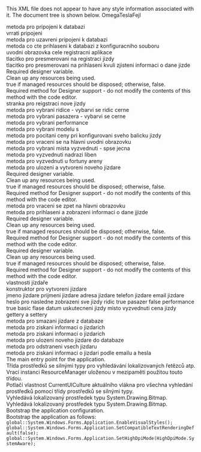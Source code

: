 This XML file does not appear to have any style information associated with it. The document tree is shown below.
<doc>
<assembly>
<name>OmegaTeslaFejl</name>
</assembly>
<members>
<member name="M:OmegaTeslaFejl.DatabaseSingleton.GetInstance">
<summary> metoda pro pripojeni k databazi </summary>
<returns>vrrati pripojeni</returns>
</member>
<member name="M:OmegaTeslaFejl.DatabaseSingleton.CloseConnection">
<summary> metoda pro uzavreni pripojeni k databazi </summary>
</member>
<member name="M:OmegaTeslaFejl.DatabaseSingleton.ReadSetting(System.String)">
<summary> metoda co cte prihlaseni k databazi z konfiguracniho souboru </summary>
<param name="key"/>
<returns/>
</member>
<member name="T:OmegaTeslaFejl.TeslaExperience">
<summary> uvodni obrazovka cele registracni aplikace </summary>
</member>
<member name="M:OmegaTeslaFejl.TeslaExperience.button1_Click(System.Object,System.EventArgs)">
<summary> tlacitko pro presmerovani na registraci jizdy </summary>
<param name="sender"/>
<param name="e"/>
</member>
<member name="M:OmegaTeslaFejl.TeslaExperience.button2_Click(System.Object,System.EventArgs)">
<summary> tlacitko pro presmerovani na prihlaseni kvuli zjisteni informaci o dane jizde </summary>
<param name="sender"/>
<param name="e"/>
</member>
<member name="F:OmegaTeslaFejl.TeslaExperience.components">
<summary> Required designer variable. </summary>
</member>
<member name="M:OmegaTeslaFejl.TeslaExperience.Dispose(System.Boolean)">
<summary> Clean up any resources being used. </summary>
<param name="disposing">true if managed resources should be disposed; otherwise, false.</param>
</member>
<member name="M:OmegaTeslaFejl.TeslaExperience.InitializeComponent">
<summary> Required method for Designer support - do not modify the contents of this method with the code editor. </summary>
</member>
<member name="T:OmegaTeslaFejl.Form2">
<summary> stranka pro reigstraci nove jizdy </summary>
</member>
<member name="M:OmegaTeslaFejl.Form2.button1_Click(System.Object,System.EventArgs)">
<summary> metoda pro vybrani ridice - vybarvi se ridic cerne </summary>
<param name="sender"/>
<param name="e"/>
</member>
<member name="M:OmegaTeslaFejl.Form2.button2_Click(System.Object,System.EventArgs)">
<summary> metoda pro vybrani pasazera - vybarvi se cerne </summary>
<param name="sender"/>
<param name="e"/>
</member>
<member name="M:OmegaTeslaFejl.Form2.button3_Click(System.Object,System.EventArgs)">
<summary> metoda pro vybrani performance </summary>
<param name="sender"/>
<param name="e"/>
</member>
<member name="M:OmegaTeslaFejl.Form2.button4_Click(System.Object,System.EventArgs)">
<summary> metoda pro vybrani modelu s </summary>
<param name="sender"/>
<param name="e"/>
</member>
<member name="M:OmegaTeslaFejl.Form2.pocitani">
<summary> metoda pro pocitani ceny pri konfigurovani sveho balicku jizdy </summary>
</member>
<member name="M:OmegaTeslaFejl.Form2.button9_Click_1(System.Object,System.EventArgs)">
<summary> metoda pro vraceni se na hlavni uvodni obrazovku </summary>
<param name="sender"/>
<param name="e"/>
</member>
<member name="M:OmegaTeslaFejl.Form2.button7_Click(System.Object,System.EventArgs)">
<summary> metoda pro vybrani mista vyzvednuti - spse jecna </summary>
<param name="sender"/>
<param name="e"/>
</member>
<member name="M:OmegaTeslaFejl.Form2.button6_Click(System.Object,System.EventArgs)">
<summary> metoda pro vyzvednuti nadrazi liben </summary>
<param name="sender"/>
<param name="e"/>
</member>
<member name="M:OmegaTeslaFejl.Form2.button5_Click(System.Object,System.EventArgs)">
<summary> metoda pro vyzvednuti u fortuny areny </summary>
<param name="sender"/>
<param name="e"/>
</member>
<member name="M:OmegaTeslaFejl.Form2.button8_Click(System.Object,System.EventArgs)">
<summary> metoda pro ulozeni a vytvoreni noveho jizdare </summary>
<param name="sender"/>
<param name="e"/>
</member>
<member name="F:OmegaTeslaFejl.Form2.components">
<summary> Required designer variable. </summary>
</member>
<member name="M:OmegaTeslaFejl.Form2.Dispose(System.Boolean)">
<summary> Clean up any resources being used. </summary>
<param name="disposing">true if managed resources should be disposed; otherwise, false.</param>
</member>
<member name="M:OmegaTeslaFejl.Form2.InitializeComponent">
<summary> Required method for Designer support - do not modify the contents of this method with the code editor. </summary>
</member>
<member name="M:OmegaTeslaFejl.Form3.button9_Click(System.Object,System.EventArgs)">
<summary> metoda pro vraceni se zpet na hlavni obrazovku </summary>
<param name="sender"/>
<param name="e"/>
</member>
<member name="M:OmegaTeslaFejl.Form3.button1_Click(System.Object,System.EventArgs)">
<summary> metoda pro prihlaseni a zobrazeni informaci o dane jjizde </summary>
<param name="sender"/>
<param name="e"/>
</member>
<member name="F:OmegaTeslaFejl.Form3.components">
<summary> Required designer variable. </summary>
</member>
<member name="M:OmegaTeslaFejl.Form3.Dispose(System.Boolean)">
<summary> Clean up any resources being used. </summary>
<param name="disposing">true if managed resources should be disposed; otherwise, false.</param>
</member>
<member name="M:OmegaTeslaFejl.Form3.InitializeComponent">
<summary> Required method for Designer support - do not modify the contents of this method with the code editor. </summary>
</member>
<member name="F:OmegaTeslaFejl.Form4.components">
<summary> Required designer variable. </summary>
</member>
<member name="M:OmegaTeslaFejl.Form4.Dispose(System.Boolean)">
<summary> Clean up any resources being used. </summary>
<param name="disposing">true if managed resources should be disposed; otherwise, false.</param>
</member>
<member name="M:OmegaTeslaFejl.Form4.InitializeComponent">
<summary> Required method for Designer support - do not modify the contents of this method with the code editor. </summary>
</member>
<member name="F:OmegaTeslaFejl.Jizdar.id">
<summary> vlastnosti jízdaře </summary>
</member>
<member name="M:OmegaTeslaFejl.Jizdar.#ctor(System.String,System.String,System.String,System.Int32,System.String,System.String,System.Boolean,System.Boolean,System.DateTime,System.String,System.String)">
<summary> konstruktor pro vytvoreni jizdare </summary>
<param name="jmeno">jmeno jizdare</param>
<param name="prijmeni">prijmeni jizdare</param>
<param name="adresa">adresa jizdare</param>
<param name="telefon">telefon jizdare</param>
<param name="email">email jizdare</param>
<param name="password">heslo pro nasledne zobrazeni sve jizdy</param>
<param name="driver">ridic true pasazer false</param>
<param name="performance">performance true basic flase </param>
<param name="datum">datum uskutecneni jizdy</param>
<param name="vyzvednuti">misto vyzvednuti</param>
<param name="cena">cena jizdy</param>
</member>
<member name="P:OmegaTeslaFejl.Jizdar.Id">
<summary> gettery a settery </summary>
</member>
<member name="M:OmegaTeslaFejl.JizdarDAO.Delete(OmegaTeslaFejl.Jizdar)">
<summary> metoda pro smazani jizdare z databaze </summary>
<param name="jizdar"/>
</member>
<member name="M:OmegaTeslaFejl.JizdarDAO.GetAll">
<summary> metoda pro ziskani informaci o jizdarich </summary>
<returns/>
</member>
<member name="M:OmegaTeslaFejl.JizdarDAO.GetByID(System.Int32)">
<summary> metoda pro ziskani informaci o jizdarich </summary>
<returns/>
</member>
<member name="M:OmegaTeslaFejl.JizdarDAO.Save(OmegaTeslaFejl.Jizdar)">
<summary> metoda pro ulozeni noveho jizdare do databaze </summary>
<param name="jizdar"/>
</member>
<member name="M:OmegaTeslaFejl.JizdarDAO.RemoveAll">
<summary> metoda pro odstraneni vsech jizdaru </summary>
</member>
<member name="M:OmegaTeslaFejl.JizdarDAO.GetByEmailAndPassword(System.String,System.String)">
<summary> metoda pro ziskani informaci o jizdari podle emailu a hesla </summary>
<param name="email"/>
<param name="password"/>
<returns/>
</member>
<member name="M:OmegaTeslaFejl.Program.Main">
<summary> The main entry point for the application. </summary>
</member>
<member name="T:OmegaTeslaFejl.Properties.Resources">
<summary> Třída prostředků se silnými typy pro vyhledávání lokalizovaných řetězců atp. </summary>
</member>
<member name="P:OmegaTeslaFejl.Properties.Resources.ResourceManager">
<summary> Vrací instanci ResourceManager uloženou v mezipaměti použitou touto třídou. </summary>
</member>
<member name="P:OmegaTeslaFejl.Properties.Resources.Culture">
<summary> Potlačí vlastnost CurrentUICulture aktuálního vlákna pro všechna vyhledání prostředků pomocí třídy prostředků se silnými typy. </summary>
</member>
<member name="P:OmegaTeslaFejl.Properties.Resources.whiteVector">
<summary> Vyhledává lokalizovaný prostředek typu System.Drawing.Bitmap. </summary>
</member>
<member name="P:OmegaTeslaFejl.Properties.Resources.whiteVector2">
<summary> Vyhledává lokalizovaný prostředek typu System.Drawing.Bitmap. </summary>
</member>
<member name="T:OmegaTeslaFejl.ApplicationConfiguration">
<summary> Bootstrap the application configuration. </summary>
</member>
<member name="M:OmegaTeslaFejl.ApplicationConfiguration.Initialize">
<summary>
Bootstrap the application as follows:
<code> global::System.Windows.Forms.Application.EnableVisualStyles(); global::System.Windows.Forms.Application.SetCompatibleTextRenderingDefault(false); global::System.Windows.Forms.Application.SetHighDpiMode(HighDpiMode.SystemAware); </code>
</summary>
</member>
</members>
</doc>
